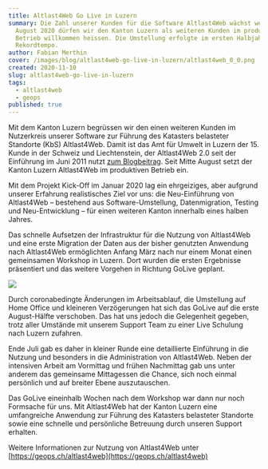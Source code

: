 ```yaml
---
title: Altlast4Web Go Live in Luzern
summary: Die Zahl unserer Kunden für die Software Altlast4Web wächst weiter. Im
  August 2020 dürfen wir den Kanton Luzern als weiteren Kunden im produktiven
  Betrieb willkommen heissen. Die Umstellung erfolgte im ersten Halbjahr 2020 im
  Rekordtempo.
author: Fabian Merthin
cover: /images/blog/altlast4web-go-live-in-luzern/altlast4web_0_0.png
created: 2020-11-10
slug: altlast4web-go-live-in-luzern
tags:
  - altlast4web
  - geops
published: true
---
```

Mit dem Kanton Luzern begrüssen wir den einen weiteren Kunden im Nutzerkreis unserer Software zur Führung des Katasters belasteter Standorte (KbS) Altlast4Web. Damit ist das Amt für Umwelt in Luzern der 15. Kunde in der Schweiz und Liechtenstein, der Altlast4Web 2.0 seit der Einführung im Juni 2011 nutzt [zum Blogbeitrag](https://geops.de/blog/ilivalidator). Seit Mitte August setzt der Kanton Luzern Altlast4Web im produktiven Betrieb ein.

Mit dem Projekt Kick-Off im Januar 2020 lag ein ehrgeiziges, aber aufgrund unserer Erfahrung realistisches Ziel vor uns: die Neu-Einführung von Altlast4Web – bestehend aus Software-Umstellung, Datenmigration, Testing und Neu-Entwicklung – für einen weiteren Kanton innerhalb eines halben Jahres.

Das schnelle Aufsetzen der Infrastruktur für die Nutzung von Altlast4Web und eine erste Migration der Daten aus der bisher genutzten Anwendung nach Altlast4Web ermöglichten Anfang März nach nur einem Monat einen gemeinsamen Workshop in Luzern. Dort wurden die ersten Ergebnisse präsentiert und das weitere Vorgehen in Richtung GoLive geplant.

![](/images/blog/altlast4web-go-live-in-luzern/Map_0.jpg)

Durch coronabedingte Änderungen im Arbeitsablauf, die Umstellung auf Home Office und kleineren Verzögerungen hat sich das GoLive auf die erste August-Hälfte verschoben. Das hat uns jedoch die Gelegenheit gegeben, trotz aller Umstände mit unserem Support Team zu einer Live Schulung nach Luzern zufahren.

Ende Juli gab es daher in kleiner Runde eine detaillierte Einführung in die Nutzung und besonders in die Administration von Altlast4Web. Neben der intensiven Arbeit am Vormittag und frühen Nachmittag gab uns unter anderem das gemeinsame Mittagessen die Chance, sich noch einmal persönlich und auf breiter Ebene auszutauschen.

Das GoLive eineinhalb Wochen nach dem Workshop war dann nur noch Formsache für uns. Mit Altlast4Web hat der Kanton Luzern eine umfangreiche Anwendung zur Führung des Katasters belasteter Standorte sowie eine schnelle und persönliche Betreuung durch unseren Support erhalten.

Weitere Informationen zur Nutzung von Altlast4Web unter [https://geops.ch/altlast4web](https://geops.ch/altlast4web)
